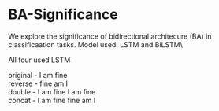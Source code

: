 # BA-Significance

We explore the significance of bidirectional architecure (BA) in classificaation tasks. Model used: LSTM and BiLSTM\

All four used LSTM

original - I am fine\
reverse - fine am I\
double - I am fine I am fine\
concat - I am fine fine am I
